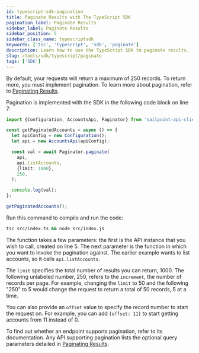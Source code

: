 ```yaml
---
id: typescript-sdk-pagination
title: Paginate Results with The TypeScript SDK
pagination_label: Paginate Results
sidebar_label: Paginate Results
sidebar_position: 5
sidebar_class_name: typescriptsdk
keywords: ['tsc', 'typescript', 'sdk', 'paginate']
description: Learn how to use the TypeScript SDK to paginate results.
slug: /tools/sdk/typescript/paginate
tags: ['SDK']
---
```


By default, your requests will return a maximum of 250 records. To return more, you must implement pagination. To learn more about pagination, refer to [Paginating Results](/docs/api/standard-collection-parameters/#paginating-results).

Pagination is implemented with the SDK in the following code block on line 7:

```typescript showLineNumbers
import {Configuration, AccountsApi, Paginator} from 'sailpoint-api-client';

const getPaginatedAccounts = async () => {
  let apiConfig = new Configuration();
  let api = new AccountsApi(apiConfig);

  const val = await Paginator.paginate(
    api,
    api.listAccounts,
    {limit: 1000},
    250,
  );

  console.log(val);
};

getPaginatedAccounts();
```

Run this command to compile and run the code:

```bash
tsc src/index.ts && node src/index.js
```

The function takes a few parameters: the first is the API instance that you wish to call, created on line 5. The next parameter is the function in which you want to invoke the pagination against. The earlier example wants to list accounts, so it calls `api.listAccounts`.

The `limit` specifies the total number of results you can return, 1000. The following unlabeled number, 250, refers to the `increment`, the number of records per page. For example, changing the `limit` to 50 and the following "250" to 5 would change the request to return a total of 50 records, 5 at a time.

You can also provide an `offset` value to specify the record number to start the request on. For example, you can add `{offset: 11}` to start getting accounts from 11 instead of 0.

To find out whether an endpoint supports pagination, refer to its documentation. Any API supporting pagination lists the optional query parameters detailed in [Paginating Results](/docs/api/standard-collection-parameters/#paginating-results).
